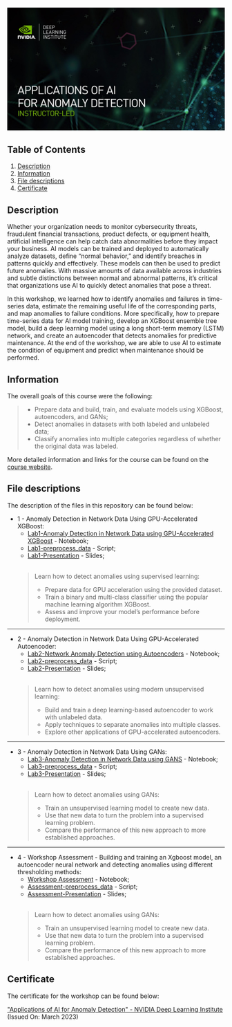 ![Course](images/banner.jpg)

## Table of Contents
1. [Description](#description)
2. [Information](#information)
3. [File descriptions](#files)
4. [Certificate](#certificate)

<a name="descripton"></a>
## Description

Whether your organization needs to monitor cybersecurity threats, fraudulent financial transactions, product defects, or equipment health, artificial intelligence can help catch data abnormalities before they impact your business. AI models can be trained and deployed to automatically analyze datasets, define “normal behavior,” and identify breaches in patterns quickly and effectively. These models can then be used to predict future anomalies. With massive amounts of data available across industries and subtle distinctions between normal and abnormal patterns, it’s critical that organizations use AI to quickly detect anomalies that pose a threat.

In this workshop, we learned how to identify anomalies and failures in time-series data, estimate the remaining useful life of the corresponding parts, and map anomalies to failure conditions. More specifically, how to prepare time-series data for AI model training, develop an XGBoost ensemble tree model, build a deep learning model using a long short-term memory (LSTM) network, and create an autoencoder that detects anomalies for predictive maintenance. At the end of the workshop, we are able to use AI to estimate the condition of equipment and predict when maintenance should be performed.

<a name="information"></a>
## Information

The overall goals of this course were the following:
> - Prepare data and build, train, and evaluate models using XGBoost, autoencoders, and GANs;
> - Detect anomalies in datasets with both labeled and unlabeled data;
> - Classify anomalies into multiple categories regardless of whether the original data was labeled.

More detailed information and links for the course can be found on the [course website](https://www.nvidia.com/en-us/training/instructor-led-workshops/anomaly-detection/).

<a name="files"></a>
## File descriptions

The description of the files in this repository can be found below:
- 1 - Anomaly Detection in Network Data Using GPU-Accelerated XGBoost:
  - [Lab1-Anomaly Detection in Network Data using GPU-Accelerated XGBoost](https://github.com/HROlive/Applications-of-AI-for-Anomaly-Detection/blob/main/Lab1-Anomaly%20Detection%20in%20Network%20Data%20using%20GPU-Accelerated%20XGBoost.ipynb) - Notebook;
  - [Lab1-preprocess_data](https://github.com/HROlive/Applications-of-AI-for-Anomaly-Detection/blob/main/Lab1-preprocess_data.py) - Script;
  - [Lab1-Presentation](https://github.com/HROlive/Applications-of-AI-for-Anomaly-Detection/blob/main/Lab1-Presentation.pptx) - Slides;
<br></br>
  > Learn how to detect anomalies using supervised learning:
    > - Prepare data for GPU acceleration using the provided dataset.
    > - Train a binary and multi-class classifier using the popular machine learning algorithm XGBoost.
    > - Assess and improve your model’s performance before deployment.
______________
- 2 - Anomaly Detection in Network Data Using GPU-Accelerated Autoencoder:
  - [Lab2-Network Anomaly Detection using Autoencoders](https://github.com/HROlive/Applications-of-AI-for-Anomaly-Detection/blob/main/Lab2-Network%20Anomaly%20Detection%20using%20Autoencoders.ipynb) - Notebook;
  - [Lab2-preprocess_data](https://github.com/HROlive/Applications-of-AI-for-Anomaly-Detection/blob/main/Lab2-preprocess_data.py) - Script;
  - [Lab2-Presentation](https://github.com/HROlive/Applications-of-AI-for-Anomaly-Detection/blob/main/Lab2-Presentation.pptx) - Slides;
<br></br>
  > Learn how to detect anomalies using modern unsupervised learning:
    > - Build and train a deep learning-based autoencoder to work with unlabeled data.
    > - Apply techniques to separate anomalies into multiple classes.
    > - Explore other applications of GPU-accelerated autoencoders.
______________
- 3 - Anomaly Detection in Network Data Using GANs:
  - [Lab3-Anomaly Detection in Network Data using GANS](https://github.com/HROlive/Applications-of-AI-for-Anomaly-Detection/blob/main/Lab3-Anomaly%20Detection%20in%20Network%20Data%20using%20GANS.ipynb) - Notebook;
  - [Lab3-preprocess_data](https://github.com/HROlive/Applications-of-AI-for-Anomaly-Detection/blob/main/Lab3-preprocess_data.py) - Script;
  - [Lab3-Presentation](https://github.com/HROlive/Applications-of-AI-for-Anomaly-Detection/blob/main/Lab3-Presentation.pptx) - Slides;
<br></br>
  > Learn how to detect anomalies using GANs:
    > - Train an unsupervised learning model to create new data.
    > - Use that new data to turn the problem into a supervised learning problem.
    > - Compare the performance of this new approach to more established approaches.
______________
- 4 - Workshop Assessment - Building and training an Xgboost model, an autoencoder neural network and detecting anomalies using different thresholding methods:
  - [Workshop Assessment](https://github.com/HROlive/Applications-of-AI-for-Anomaly-Detection/blob/main/Assessment.ipynb) - Notebook;
  - [Assessment-preprocess_data](https://github.com/HROlive/Applications-of-AI-for-Anomaly-Detection/blob/main/Assessment-preprocess_data.py) - Script;
  - [Assessment-Presentation](https://github.com/HROlive/Applications-of-AI-for-Anomaly-Detection/blob/main/Assessment-Presentation.pptx) - Slides;
<br></br>
  > Learn how to detect anomalies using GANs:
    > - Train an unsupervised learning model to create new data.
    > - Use that new data to turn the problem into a supervised learning problem.
    > - Compare the performance of this new approach to more established approaches.

<a name="certificate"></a>
## Certificate

The certificate for the workshop can be found below:

["Applications of AI for Anomaly Detection" - NVIDIA Deep Learning Institute](https://courses.nvidia.com/certificates/c305381affbb4f24871efb457e0da091/) (Issued On: March 2023)
